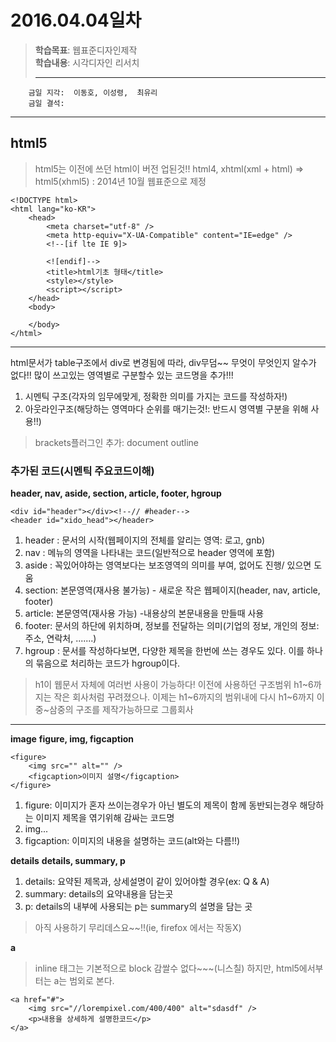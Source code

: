# 2016.04.04일차
> **학습목표**: 웹표준디자인제작  
    **학습내용**: 시각디자인 리서치<hr />
	
```
	금일 지각:  이동호, 이성령,  최유리
	금일 결석:
```
---
## html5
> html5는 이전에 쓰던 html이 버전 업된것!!
 html4, xhtml(xml + html) => html5(xhml5) : 2014년 10월 웹표준으로 제정

```
<!DOCTYPE html>
<html lang="ko-KR">
	<head>
		<meta charset="utf-8" />
		<meta http-equiv="X-UA-Compatible" content="IE=edge" />
		<!--[if lte IE 9]>
			
		<![endif]-->
		<title>html기초 형태</title>
		<style></style>
		<script></script>
	</head>
	<body>
		
	</body>
</html>
```
---
html문서가 table구조에서  div로 변경됨에 따라, div무덤~~ 무엇이 무엇인지 알수가 없다!!
많이 쓰고있는 영역별로 구분할수 있는 코드명을 추가!!!
1. 시멘틱 구조(각자의 임무에맞게, 정확한 의미를 가지는 코드를 작성하자!)
2. 아웃라인구조(해당하는 영역마다 순위를 매기는것!: 반드시 영역별 구분을 위해 사용!!)

>brackets플러그인 추가: document outline

### 추가된 코드(시멘틱 주요코드이해)
**header, nav, aside, section, article, footer,  hgroup**
```
<div id="header"></div><!--// #header-->
<header id="xido_head"></header>
```
1. header : 문서의 시작(웹페이지의 전체를 알리는 영역: 로고, gnb)
2. nav : 메뉴의 영역을 나타내는 코드(일반적으로 header 영역에 포함)
3. aside : 꼭있어야하는 영역보다는 보조영역의 의미를 부여, 없어도 진행/ 있으면 도움
4. section: 본문영역(재사용 불가능) - 새로운 작은 웹페이지(header, nav, article, footer)
5. article: 본문영역(재사용 가능) -내용상의 본문내용을 만들때 사용
6. footer: 문서의 하단에 위치하며, 정보를 전달하는 의미(기업의 정보, 개인의 정보: 주소, 연락처, .......)
7. hgroup : 문서를 작성하다보면, 다양한 제목을 한번에 쓰는 경우도 있다. 이를 하나의 묶음으로 처리하는 코드가 hgroup이다.


> h1이 웹문서 자체에 여러번 사용이 가능하다!
이전에 사용하던 구조범위 h1~6까지는 작은 회사처럼 꾸려졌으나.
이제는 h1~6까지의 범위내에 다시 h1~6까지 이중~삼중의 구조를 제작가능하므로 그룹회사  
	  
---
**image**
__figure, img, figcaption__
```
<figure>
	<img src="" alt="" />
	<figcaption>이미지 설명</figcaption>
</figure>
```
1. figure: 이미지가 혼자 쓰이는경우가 아닌 별도의 제목이 함께 동반되는경우
해당하는 이미지 제목을 엮기위해 감싸는 코드명
2. img...
3. figcaption: 이미지의 내용을 설명하는 코드(alt와는 다름!!)
 
**details**
__details, summary, p__
1. details: 요약된 제목과, 상세설명이 같이 있어야할 경우(ex: Q & A)
2. summary: details의 요약내용을 담는곳
3. p: details의 내부에 사용되는 p는 summary의 설명을 담는 곳
> 아직 사용하기 무리데스요~~!!(ie, firefox 에서는 작동X)

**a**
> inline 태그는 기본적으로 block 감쌀수 없다~~~(니스칠)
하지만, html5에서부터는 a는 범외로 본다. 


```
<a href="#">
	<img src="//lorempixel.com/400/400" alt="sdasdf" />
	<p>내용을 상세하게 설명한코드</p>
</a>
```













